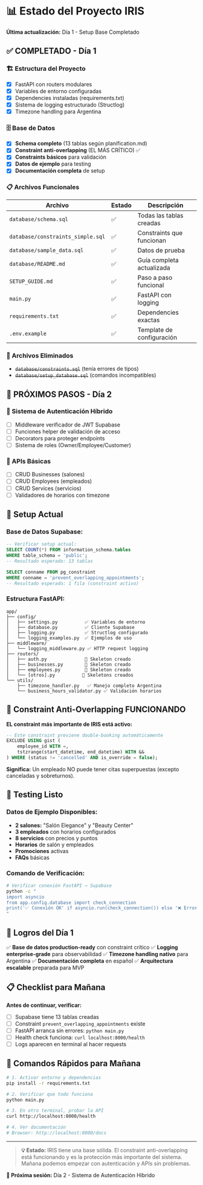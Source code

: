 # 📊 Estado del Proyecto IRIS

**Última actualización:** Día 1 - Setup Base Completado

## ✅ **COMPLETADO - Día 1**

### **🏗️ Estructura del Proyecto**
- [x] FastAPI con routers modulares
- [x] Variables de entorno configuradas
- [x] Dependencies instaladas (requirements.txt)
- [x] Sistema de logging estructurado (Structlog)
- [x] Timezone handling para Argentina

### **🗄️ Base de Datos**
- [x] **Schema completo** (13 tablas según planification.md)
- [x] **Constraint anti-overlapping** (EL MÁS CRÍTICO) ✅
- [x] **Constraints básicos** para validación
- [x] **Datos de ejemplo** para testing
- [x] **Documentación completa** de setup

### **📋 Archivos Funcionales**
| Archivo | Estado | Descripción |
|---------|--------|-------------|
| `database/schema.sql` | ✅ | Todas las tablas creadas |
| `database/constraints_simple.sql` | ✅ | Constraints que funcionan |
| `database/sample_data.sql` | ✅ | Datos de prueba |
| `database/README.md` | ✅ | Guía completa actualizada |
| `SETUP_GUIDE.md` | ✅ | Paso a paso funcional |
| `main.py` | ✅ | FastAPI con logging |
| `requirements.txt` | ✅ | Dependencies exactas |
| `.env.example` | ✅ | Template de configuración |

### **🚮 Archivos Eliminados**
- ~~`database/constraints.sql`~~ (tenía errores de tipos)
- ~~`database/setup_database.sql`~~ (comandos incompatibles)

## 🎯 **PRÓXIMOS PASOS - Día 2**

### **🔐 Sistema de Autenticación Híbrido**
- [ ] Middleware verificador de JWT Supabase
- [ ] Funciones helper de validación de acceso
- [ ] Decorators para proteger endpoints
- [ ] Sistema de roles (Owner/Employee/Customer)

### **📱 APIs Básicas**
- [ ] CRUD Businesses (salones)
- [ ] CRUD Employees (empleados)
- [ ] CRUD Services (servicios)
- [ ] Validadores de horarios con timezone

## 🔧 **Setup Actual**

### **Base de Datos Supabase:**
```sql
-- Verificar setup actual:
SELECT COUNT(*) FROM information_schema.tables
WHERE table_schema = 'public';
-- Resultado esperado: 13 tablas

SELECT conname FROM pg_constraint
WHERE conname = 'prevent_overlapping_appointments';
-- Resultado esperado: 1 fila (constraint activo)
```

### **Estructura FastAPI:**
```
app/
├── config/
│   ├── settings.py          ✅ Variables de entorno
│   ├── database.py          ✅ Cliente Supabase
│   ├── logging.py           ✅ Structlog configurado
│   └── logging_examples.py  ✅ Ejemplos de uso
├── middleware/
│   └── logging_middleware.py ✅ HTTP request logging
├── routers/
│   ├── auth.py              🔄 Skeleton creado
│   ├── businesses.py        🔄 Skeleton creado
│   ├── employees.py         🔄 Skeleton creado
│   └── [otros].py          🔄 Skeletons creados
└── utils/
    ├── timezone_handler.py   ✅ Manejo completo Argentina
    └── business_hours_validator.py ✅ Validación horarios
```

## 🚨 **Constraint Anti-Overlapping FUNCIONANDO**

**EL constraint más importante de IRIS está activo:**

```sql
-- Este constraint previene double-booking automáticamente
EXCLUDE USING gist (
    employee_id WITH =,
    tstzrange(start_datetime, end_datetime) WITH &&
) WHERE (status != 'cancelled' AND is_override = false);
```

**Significa:** Un empleado NO puede tener citas superpuestas (excepto canceladas y sobreturnos).

## 🧪 **Testing Listo**

### **Datos de Ejemplo Disponibles:**
- **2 salones:** "Salón Elegance" y "Beauty Center"
- **3 empleados** con horarios configurados
- **8 servicios** con precios y puntos
- **Horarios** de salón y empleados
- **Promociones** activas
- **FAQs** básicas

### **Comando de Verificación:**
```bash
# Verificar conexión FastAPI → Supabase
python -c "
import asyncio
from app.config.database import check_connection
print('✅ Conexión OK' if asyncio.run(check_connection()) else '❌ Error')
"
```

## 🎉 **Logros del Día 1**

✅ **Base de datos production-ready** con constraint crítico
✅ **Logging enterprise-grade** para observabilidad
✅ **Timezone handling nativo** para Argentina
✅ **Documentación completa** en español
✅ **Arquitectura escalable** preparada para MVP

## 📋 **Checklist para Mañana**

**Antes de continuar, verificar:**
- [ ] Supabase tiene 13 tablas creadas
- [ ] Constraint `prevent_overlapping_appointments` existe
- [ ] FastAPI arranca sin errores: `python main.py`
- [ ] Health check funciona: `curl localhost:8000/health`
- [ ] Logs aparecen en terminal al hacer requests

## 🚀 **Comandos Rápidos para Mañana**

```bash
# 1. Activar entorno y dependencias
pip install -r requirements.txt

# 2. Verificar que todo funciona
python main.py

# 3. En otro terminal, probar la API
curl http://localhost:8000/health

# 4. Ver documentación
# Browser: http://localhost:8000/docs
```

---

> **💡 Estado:** IRIS tiene una base sólida. El constraint anti-overlapping está funcionando y es la protección más importante del sistema. Mañana podemos empezar con autenticación y APIs sin problemas.

**🎯 Próxima sesión:** Día 2 - Sistema de Autenticación Híbrido